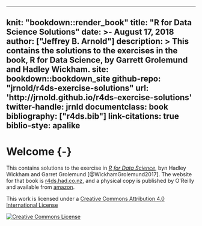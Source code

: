 
---
knit: "bookdown::render_book"
title: "R for Data Science Solutions"
date: >-
  August 17, 2018
author: ["Jeffrey B. Arnold"]
description: >
  This contains the solutions to the exercises in the book,
  R for Data Science, by Garrett Grolemund and Hadley Wickham.
site: bookdown::bookdown_site
github-repo: "jrnold/r4ds-exercise-solutions"
url: 'http\://jrnold.github.io/r4ds-exercise-solutions'
twitter-handle: jrnld
documentclass: book
bibliography: ["r4ds.bib"]
link-citations: true
biblio-stye: apalike
---

# Welcome {-}

This contains solutions to the exercise in [*R for Data Science*](http://amzn.to/2aHLAQ1), byn Hadley Wickham and Garret Grolemund [@WickhamGrolemund2017].
The website for that book is [r4ds.had.co.nz](http://r4ds.had.co.nz/), and a physical
copy is published by O'Reilly and available from [amazon](http://amzn.to/2aHLAQ1).

This work is licensed under a <a rel="license" href="http://creativecommons.org/licenses/by/4.0/">Creative Commons Attribution 4.0 International License</a>

<a rel="license" href="http://creativecommons.org/licenses/by/4.0/"><img alt="Creative Commons License" style="border-width:0" src="https://i.creativecommons.org/l/by/4.0/88x31.png" /></a><br />
